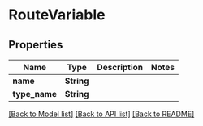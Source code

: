 # RouteVariable

## Properties

Name | Type | Description | Notes
------------ | ------------- | ------------- | -------------
**name** | **String** |  | 
**type_name** | **String** |  | 

[[Back to Model list]](../README.md#documentation-for-models) [[Back to API list]](../README.md#documentation-for-api-endpoints) [[Back to README]](../README.md)


